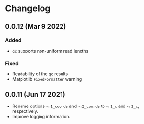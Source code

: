 # Changelog


## **0.0.12 (Mar 9 2022)**

### Added

- `qc` supports non-uniform read lengths

### Fixed

- Readability of the `qc` results
- Matplotlib `FixedFormatter` warning


## **0.0.11 (Jun 17 2021)**

- Rename options `-r1_coords` and `-r2_coords` to `-r1_c` and `-r2_c`, respectively.
- Improve logging information.
